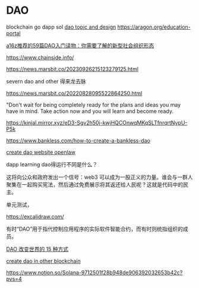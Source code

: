 # DAO
blockchain go 
dapp sol
[dao topic and design](https://ethereum.org/zh/dao/#further-reading) 
https://aragon.org/education-portal

[a16z推荐的59篇DAO入门读物：你需要了解的新型社会组织形态](https://mirror.xyz/gaobenpeng.eth/DSuq1-SPY10teKvI2mAvurahhot5ZsTnnEEE3jE4hPY)

https://www.chainside.info/

https://news.marsbit.co/20230926215123279125.html

severn dao and other 得来龙去脉




https://news.marsbit.co/20220828095522864250.html

"Don't wait for being completely ready for the plans and ideas you may have in mind. Take action now and you will learn and become ready.


https://kinjal.mirror.xyz/eD3-Sgv2h50j-kwjHQCOnwqMKqSLTfnrqrtNypU-P5k


https://www.bankless.com/how-to-create-a-bankless-dao


[create dao website openlaw](https://lib.openlaw.io/web/default/search/general) 


dapp learning dao得运行不同是什么？

这将向公众和政府发出一个信号：web3 可以成为一股正义的力量。谁会与一群人聚集在一起购买宪法，然后通过免费展示将其返还给人民呢？这就是代码中的民主。


单元测试，





https://excalidraw.com/


有时“DAO”用于指代控制应用程序的实际软件智能合约，而有时则统指组织的成员。

[DAO 改变世界的 15 种方式](https://blog.aragon.org/15-ways-the-world-is-being-transformed-by-daos/)

[create dao in other blockchain](https://aragon.org/education-portal)





https://www.notion.so/Solana-9712501f28b948de906392032653b42c?pvs=4



